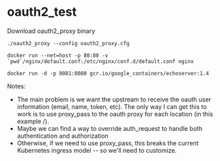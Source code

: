 # oauth2_test

Download oauth2_proxy binary 

```
./oauth2_proxy --config oauth2_proxy.cfg

docker run --net=host -p 80:80 -v `pwd`/nginx/default.conf:/etc/nginx/conf.d/default.conf nginx

docker run -d -p 8081:8080 gcr.io/google_containers/echoserver:1.4
```


Notes:
* The main problem is we want the upstream to receive the oauth user information (email, name, token, etc). The only way I can get this to work is to use proxy_pass to the oauth proxy for each location (in this example /).
* Maybe we can find a way to override auth_request to handle both authentication and authorization
* Otherwise, if we need to use proxy_pass, this breaks the current Kubernetes ingress model -- so we'll need to customize.
